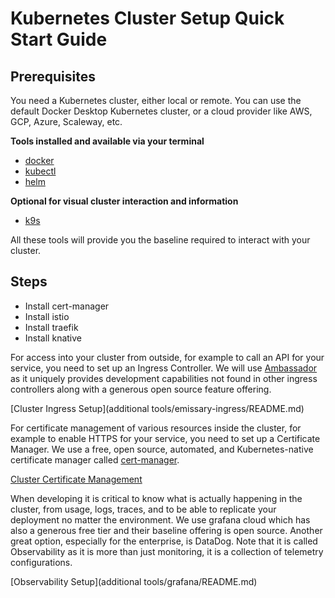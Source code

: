 # Kubernetes Cluster Setup Quick Start Guide

## Prerequisites

You need a Kubernetes cluster, either local or remote. You can use the default Docker Desktop Kubernetes cluster,
or a cloud provider like AWS, GCP, Azure, Scaleway, etc.

**Tools installed and available via your terminal**

- [docker](https://docs.docker.com/get-docker/)
- [kubectl](https://kubernetes.io/docs/tasks/tools/install-kubectl/)
- [helm](https://helm.sh/docs/intro/install/)

**Optional for visual cluster interaction and information**

- [k9s](https://k9scli.io/)

All these tools will provide you the baseline required to interact with your cluster.

## Steps

- Install cert-manager
- Install istio
- Install traefik
- Install knative

For access into your cluster from outside, for example to call an API for your service, you need to set up an Ingress
Controller.
We will use [Ambassador](https://www.getambassador.io/) as it uniquely provides development capabilities not found in
other ingress controllers along with a generous open source feature offering.

[Cluster Ingress Setup](additional tools/emissary-ingress/README.md)

For certificate management of various resources inside the cluster, for example to enable HTTPS for your service,
you need to set up a Certificate Manager. We use a free, open source, automated, and Kubernetes-native
certificate manager called [cert-manager](https://cert-manager.io/).

[Cluster Certificate Management](./cert-manager/README.md)

When developing it is critical to know what is actually happening in the cluster, from usage, logs, traces, and to
be able to replicate your deployment no matter the environment. We use grafana cloud which has also a generous free
tier and their baseline offering is open source. Another great option, especially for the enterprise, is DataDog.
Note that it is called Observability as it is more than just monitoring, it is a collection of telemetry configurations.

[Observability Setup](additional tools/grafana/README.md)

